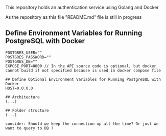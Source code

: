 
This repository holds an authentication service using Golang and Docker

As the repository as this file "README.md" file is still in progress

## Define Environment Variables for Running PostgreSQL with Docker
```env
POSTGRES_USER=""
POSTGRES_PASSWORD=""
POSTGRES_DB=""
EXPOSE_PORT=8000 // In the API source code is optional, but docker cannot build if not specified because is used in docker compose file 

## Define Optional Environment Variables for Running PostgreSQL with Docker
HOST=0.0.0.0

## Architecture
(...)

## Folder structure
(...)

consider: Should we keep the connection up all the time? Or just we want to query to DB ?